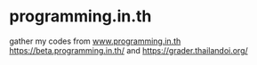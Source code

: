 # programming.in.th
gather my codes from www.programming.in.th https://beta.programming.in.th/ and https://grader.thailandoi.org/
